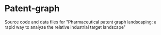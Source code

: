 # Patent-graph
Source code and data files for "Pharmaceutical patent graph landscaping: a rapid way to analyze the relative industrial target landscape"
